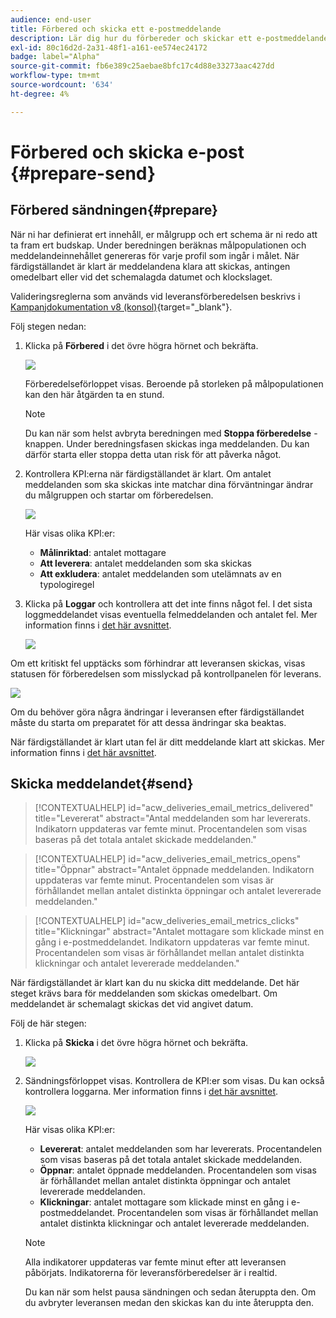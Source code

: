 ```yaml
---
audience: end-user
title: Förbered och skicka ett e-postmeddelande
description: Lär dig hur du förbereder och skickar ett e-postmeddelande med webbgränssnittet i Campaign
exl-id: 80c16d2d-2a31-48f1-a161-ee574ec24172
badge: label="Alpha"
source-git-commit: fb6e389c25aebae8bfc17c4d88e33273aac427dd
workflow-type: tm+mt
source-wordcount: '634'
ht-degree: 4%

---
```



# Förbered och skicka e-post {#prepare-send}


<!--

	show how to prepare and send the email + the live kpis in the dashboard

like acc when preparation, target calculated then send
real time KPIs, not in AJO. similar to ACS.
exclusion logs, causes
-->

<!--
send also KPIs
-->

## Förbered sändningen{#prepare}

När ni har definierat ert innehåll, er målgrupp och ert schema är ni redo att ta fram ert budskap. Under beredningen beräknas målpopulationen och meddelandeinnehållet genereras för varje profil som ingår i målet. När färdigställandet är klart är meddelandena klara att skickas, antingen omedelbart eller vid det schemalagda datumet och klockslaget.

Valideringsreglerna som används vid leveransförberedelsen beskrivs i [Kampanjdokumentation v8 (konsol)](https://experienceleague.adobe.com/docs/campaign/campaign-v8/campaigns/send/validate/delivery-analysis.html){target="_blank"}.

Följ stegen nedan:

1. Klicka på **Förbered** i det övre högra hörnet och bekräfta.

   ![](assets/prepare.png)

   Förberedelseförloppet visas. Beroende på storleken på målpopulationen kan den här åtgärden ta en stund.

   >[!NOTE]
   >
   >Du kan när som helst avbryta beredningen med **Stoppa förberedelse** -knappen. Under beredningsfasen skickas inga meddelanden. Du kan därför starta eller stoppa detta utan risk för att påverka något.

1. Kontrollera KPI:erna när färdigställandet är klart. Om antalet meddelanden som ska skickas inte matchar dina förväntningar ändrar du målgruppen och startar om förberedelsen.

   ![](assets/prepare2.png)

   Här visas olika KPI:er:

   * **Målinriktad**: antalet mottagare
   * **Att leverera**: antalet meddelanden som ska skickas
   * **Att exkludera**: antalet meddelanden som utelämnats av en typologiregel

1. Klicka på **Loggar** och kontrollera att det inte finns något fel. I det sista loggmeddelandet visas eventuella felmeddelanden och antalet fel. Mer information finns i [det här avsnittet](delivery-logs.md).

   ![](assets/prepare-logs.png)

Om ett kritiskt fel upptäcks som förhindrar att leveransen skickas, visas statusen för förberedelsen som misslyckad på kontrollpanelen för leverans.

![](assets/prepare-error.png)

Om du behöver göra några ändringar i leveransen efter färdigställandet måste du starta om preparatet för att dessa ändringar ska beaktas.

När färdigställandet är klart utan fel är ditt meddelande klart att skickas. Mer information finns i [det här avsnittet](#send).

## Skicka meddelandet{#send}

>[!CONTEXTUALHELP]
>id="acw_deliveries_email_metrics_delivered"
>title="Levererat"
>abstract="Antal meddelanden som har levererats. Indikatorn uppdateras var femte minut. Procentandelen som visas baseras på det totala antalet skickade meddelanden."

>[!CONTEXTUALHELP]
>id="acw_deliveries_email_metrics_opens"
>title="Öppnar"
>abstract="Antalet öppnade meddelanden. Indikatorn uppdateras var femte minut. Procentandelen som visas är förhållandet mellan antalet distinkta öppningar och antalet levererade meddelanden."

>[!CONTEXTUALHELP]
>id="acw_deliveries_email_metrics_clicks"
>title="Klickningar"
>abstract="Antalet mottagare som klickade minst en gång i e-postmeddelandet. Indikatorn uppdateras var femte minut. Procentandelen som visas är förhållandet mellan antalet distinkta klickningar och antalet levererade meddelanden."


När färdigställandet är klart kan du nu skicka ditt meddelande. Det här steget krävs bara för meddelanden som skickas omedelbart. Om meddelandet är schemalagt skickas det vid angivet datum.

Följ de här stegen:

1. Klicka på **Skicka** i det övre högra hörnet och bekräfta.

   ![](assets/send.png)

1. Sändningsförloppet visas. Kontrollera de KPI:er som visas. Du kan också kontrollera loggarna. Mer information finns i [det här avsnittet](delivery-logs.md).

   ![](assets/send2.png)

   Här visas olika KPI:er:

   * **Levererat**: antalet meddelanden som har levererats. Procentandelen som visas baseras på det totala antalet skickade meddelanden.
   * **Öppnar**: antalet öppnade meddelanden. Procentandelen som visas är förhållandet mellan antalet distinkta öppningar och antalet levererade meddelanden.
   * **Klickningar**: antalet mottagare som klickade minst en gång i e-postmeddelandet. Procentandelen som visas är förhållandet mellan antalet distinkta klickningar och antalet levererade meddelanden.

   >[!NOTE]
   >
   >Alla indikatorer uppdateras var femte minut efter att leveransen påbörjats. Indikatorerna för leveransförberedelser är i realtid.

   Du kan när som helst pausa sändningen och sedan återuppta den. Om du avbryter leveransen medan den skickas kan du inte återuppta den.
